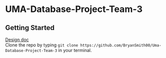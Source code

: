 # UMA-Database-Project-Team-3
## Getting Started
[Design doc](https://uofh-my.sharepoint.com/:w:/g/personal/gpperei2_cougarnet_uh_edu/Ee4tcoBcGDRHtUkaGGRTJiIBqm-0GB7x92hne1eJKJ3S9g?e=R2CLW0)<br>
Clone the repo by typing `git clone https://github.com/BryanSmith00/Uma-Database-Project-Team-3` in your terminal.
